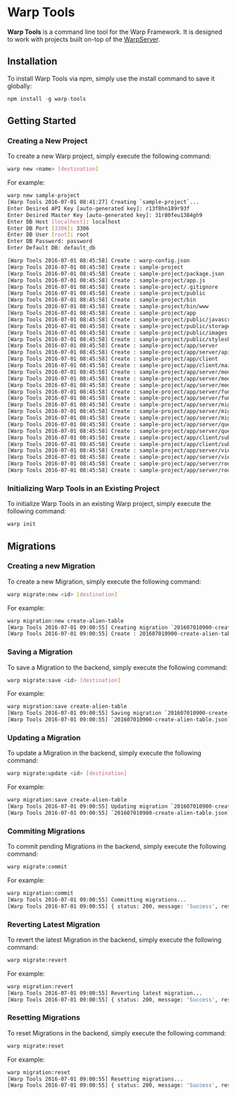 Warp Tools
===================

__Warp Tools__ is a command line tool for the Warp Framework. It is designed to work with projects built on-top of the [WarpServer](http://github.com/jakejosol/warp-server).

## Installation

To install Warp Tools via npm, simply use the install command to save it globally:

```javascript
npm install -g warp-tools
```

## Getting Started

### Creating a New Project

To create a new Warp project, simply execute the following command:

```bash
warp new <name> [destination]
```

For example:

```bash
warp new sample-project
[Warp Tools 2016-07-01 08:41:27] Creating `sample-project`...
Enter Desired API Key [auto-generated key]: r13f8hn189r93f
Enter Desired Master Key [auto-generated key]: 31r80feu1384gh9
Enter DB Host [localhost]: localhost
Enter DB Port [3306]: 3306
Enter DB User [root]: root
Enter DB Password: password
Enter Default DB: default_db

[Warp Tools 2016-07-01 08:45:58] Create : warp-config.json
[Warp Tools 2016-07-01 08:45:58] Create : sample-project
[Warp Tools 2016-07-01 08:45:58] Create : sample-project/package.json
[Warp Tools 2016-07-01 08:45:58] Create : sample-project/app.js
[Warp Tools 2016-07-01 08:45:58] Create : sample-project/.gitignore
[Warp Tools 2016-07-01 08:45:58] Create : sample-project/public
[Warp Tools 2016-07-01 08:45:58] Create : sample-project/bin
[Warp Tools 2016-07-01 08:45:58] Create : sample-project/bin/www
[Warp Tools 2016-07-01 08:45:58] Create : sample-project/app
[Warp Tools 2016-07-01 08:45:58] Create : sample-project/public/javascripts
[Warp Tools 2016-07-01 08:45:58] Create : sample-project/public/storage
[Warp Tools 2016-07-01 08:45:58] Create : sample-project/public/images
[Warp Tools 2016-07-01 08:45:58] Create : sample-project/public/stylesheets
[Warp Tools 2016-07-01 08:45:58] Create : sample-project/app/server
[Warp Tools 2016-07-01 08:45:58] Create : sample-project/app/server/api.js
[Warp Tools 2016-07-01 08:45:58] Create : sample-project/app/client
[Warp Tools 2016-07-01 08:45:58] Create : sample-project/app/client/main.js
[Warp Tools 2016-07-01 08:45:58] Create : sample-project/app/server/models
[Warp Tools 2016-07-01 08:45:58] Create : sample-project/app/server/models/user.js
[Warp Tools 2016-07-01 08:45:58] Create : sample-project/app/server/models/session.js
[Warp Tools 2016-07-01 08:45:58] Create : sample-project/app/server/functions
[Warp Tools 2016-07-01 08:45:58] Create : sample-project/app/server/functions/.gitkeep
[Warp Tools 2016-07-01 08:45:58] Create : sample-project/app/server/migrations
[Warp Tools 2016-07-01 08:45:58] Create : sample-project/app/server/migrations/.gitkeep
[Warp Tools 2016-07-01 08:45:58] Create : sample-project/app/server/migrations/201607010845-initial-migration.json
[Warp Tools 2016-07-01 08:45:58] Create : sample-project/app/server/queues
[Warp Tools 2016-07-01 08:45:58] Create : sample-project/app/server/queues/.gitkeep
[Warp Tools 2016-07-01 08:45:58] Create : sample-project/app/client/subclasses
[Warp Tools 2016-07-01 08:45:58] Create : sample-project/app/client/subclasses/.gitkeep
[Warp Tools 2016-07-01 08:45:58] Create : sample-project/app/server/views
[Warp Tools 2016-07-01 08:45:58] Create : sample-project/app/server/views/index.htm
[Warp Tools 2016-07-01 08:45:58] Create : sample-project/app/server/routes
[Warp Tools 2016-07-01 08:45:58] Create : sample-project/app/server/routes/index.js
```

### Initializing Warp Tools in an Existing Project

To initialize Warp Tools in an existing Warp project, simply execute the following command:

```bash
warp init
```

## Migrations

### Creating a new Migration

To create a new Migration, simply execute the following command:

```bash
warp migrate:new <id> [destination]
```

For example:

```bash
warp migration:new create-alien-table
[Warp Tools 2016-07-01 09:00:55] Creating migration `201607010900-create-alien-table`...
[Warp Tools 2016-07-01 09:00:55] Create : 201607010900-create-alien-table.json
```

### Saving a Migration

To save a Migration to the backend, simply execute the following command:

```bash
warp migrate:save <id> [destination]
```

For example:

```bash
warp migration:save create-alien-table
[Warp Tools 2016-07-01 09:00:55] Saving migration `201607010900-create-alien-table`...
[Warp Tools 2016-07-01 09:00:55] `201607010900-create-alien-table.json` saved!
```

### Updating a Migration

To update a Migration in the backend, simply execute the following command:

```bash
warp migrate:update <id> [destination]
```

For example:

```bash
warp migration:save create-alien-table
[Warp Tools 2016-07-01 09:00:55] Updating migration `201607010900-create-alien-table`...
[Warp Tools 2016-07-01 09:00:55] `201607010900-create-alien-table.json` saved!
```

### Commiting Migrations

To commit pending Migrations in the backend, simply execute the following command:

```bash
warp migrate:commit
```

For example:

```bash
warp migration:commit
[Warp Tools 2016-07-01 09:00:55] Committing migrations...
[Warp Tools 2016-07-01 09:00:55] { status: 200, message: 'Success', result: ['201607010900-create-alien-table'] }
```

### Reverting Latest Migration

To revert the latest Migration in the backend, simply execute the following command:

```bash
warp migrate:revert
```

For example:

```bash
warp migration:revert
[Warp Tools 2016-07-01 09:00:55] Reverting latest migration...
[Warp Tools 2016-07-01 09:00:55] { status: 200, message: 'Success', result: { id: '201607010900-create-alien-table' } }
```

### Resetting Migrations

To reset Migrations in the backend, simply execute the following command:

```bash
warp migrate:reset
```

For example:

```bash
warp migration:reset
[Warp Tools 2016-07-01 09:00:55] Resetting migrations...
[Warp Tools 2016-07-01 09:00:55] { status: 200, message: 'Success', result: ['201607010900-create-alien-table'] }
```





